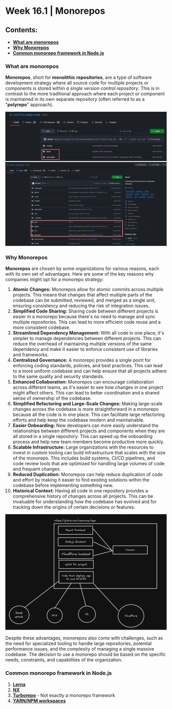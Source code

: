 # Week 16.1 | Monorepos

## Contents: 
- [**What are monorepos**](#what-are-monorepos)
- [**Why Monorepos**](#why-monorepos)
- [**Common monorepo framework in Node.js**](#common-monorepo-framework-in-nodejs)

### What are monorepos
**Monorepos**, short for **monolithic repositories**, are a type of software development strategy where all source code for multiple projects or components is stored within *a single version control repository*. This is in contrast to the more traditional approach where each project or component is maintained in its own separate repository (often referred to as a "**polyrepo**" approach).

![](images/monorepo-daily-code.png)
![](images/monorepo-cal.png)

### Why Monorepos
**Monorepos** are chosen by some organizations for various reasons, each with its own set of advantages. Here are some of the key reasons why companies might opt for a monorepo strategy:
1. **Atomic Changes:** Monorepos allow for atomic commits across multiple projects. This means that changes that affect multiple parts of the codebase can be submitted, reviewed, and merged as a single unit, ensuring consistency and reducing the risk of integration issues.
2. **Simplified Code Sharing:** Sharing code between different projects is easier in a monorepo because there's no need to manage and sync multiple repositories. This can lead to more efficient code reuse and a more consistent codebase.
3. **Streamlined Dependency Management:** With all code in one place, it's simpler to manage dependencies between different projects. This can reduce the overhead of maintaining multiple versions of the same dependency and make it easier to enforce consistent use of libraries and frameworks.
4. **Centralized Governance:** A monorepo provides a single point for enforcing coding standards, policies, and best practices. This can lead to a more uniform codebase and can help ensure that all projects adhere to the same quality and security standards.
5. **Enhanced Collaboration:** Monorepos can encourage collaboration across different teams, as it's easier to see how changes in one project might affect others. This can lead to better coordination and a shared sense of ownership of the codebase.
6. **Simplified Refactoring and Large-Scale Changes:** Making large-scale changes across the codebase is more straightforward in a monorepo because all the code is in one place. This can facilitate large refactoring efforts and help keep the codebase modern and maintainable.
7. **Easier Onboarding:** New developers can more easily understand the relationships between different projects and components when they are all stored in a single repository. This can speed up the onboarding process and help new team members become productive more quickly.
8. **Scalable Infrastructure:** Large organizations with the resources to invest in custom tooling can build infrastructure that scales with the size of the monorepo. This includes build systems, CI/CD pipelines, and code review tools that are optimized for handling large volumes of code and frequent changes.
9. **Reduced Duplication:** Monorepos can help reduce duplication of code and effort by making it easier to find existing solutions within the codebase before implementing something new.
10. **Historical Context:** Having all code in one repository provides a comprehensive history of changes across all projects. This can be invaluable for understanding how the codebase has evolved and for tracking down the origins of certain decisions or features.

![](images/why-mono-repo.png)

Despite these advantages, monorepos also come with challenges, such as the need for specialized tooling to handle large repositories, potential performance issues, and the complexity of managing a single massive codebase. The decision to use a monorepo should be based on the specific needs, constraints, and capabilities of the organization.


### Common monorepo framework in Node.js
1. [**Lerna**](https://lerna.js.org)
2. [**NX**](https://github.com/nrwlnx)
3. [**Turborepo**](https://turbo.build) - Not exactly a monorepo framework
4. [**YARN/NPM workspaces**](https://classic.yarnpkg.com/lang/en/docs/workspace)